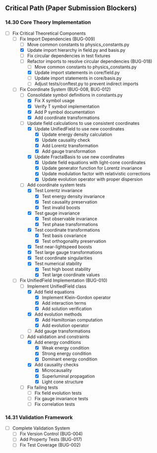## Critical Path (Paper Submission Blockers)

### 14.30 Core Theory Implementation
- [ ] Fix Critical Theoretical Components
  - [ ] Fix Import Dependencies (BUG-009)
    - [ ] Move common constants to physics_constants.py
    - [x] Update import hierarchy in field.py and basis.py
    - [ ] Fix circular dependencies in test fixtures
    - [ ] Refactor imports to resolve circular dependencies (BUG-018)
      - [ ] Move common constants to physics_constants.py
      - [x] Update import statements in core/field.py
      - [ ] Update import statements in core/basis.py
      - [ ] Adjust tests/conftest.py to prevent indirect imports
  - [ ] Fix Coordinate System (BUG-008, BUG-012)
    - [ ] Consolidate symbol definitions in constants.py
      - [x] Fix X symbol usage
      - [x] Verify T symbol implementation
      - [x] Add P symbol documentation
      - [x] Add coordinate transformations
    - [ ] Update field calculations to use consistent coordinates
      - [x] Update UnifiedField to use new coordinates
        - [x] Update energy density calculation
        - [x] Update causality check
        - [x] Add Lorentz transformation
        - [x] Add gauge transformation
      - [x] Update FractalBasis to use new coordinates
        - [x] Update field equations with light-cone coordinates
        - [x] Update generator function for Lorentz invariance
        - [x] Update modulation factor with relativistic corrections
        - [x] Update evolution operator with proper dispersion
    - [ ] Add coordinate system tests
      - [x] Test Lorentz invariance
        - [x] Test energy density invariance
        - [x] Test causality preservation
        - [x] Test invalid boosts
      - [x] Test gauge invariance
        - [x] Test observable invariance
        - [x] Test phase transformations
      - [x] Test coordinate transformations
        - [x] Test basis covariance
        - [x] Test orthogonality preservation
      - [x] Test near-lightspeed boosts
      - [x] Test large gauge transformations
      - [x] Test coordinate singularities
      - [x] Test numerical stability
        - [x] Test high boost stability
        - [x] Test large coordinate values
  - [ ] Fix UnifiedField Implementation (BUG-010)
    - [ ] Implement UnifiedField class
      - [x] Add field equations
        - [x] Implement Klein-Gordon operator
        - [x] Add interaction terms
        - [x] Add solution verification
      - [x] Add evolution methods
        - [x] Add Hamiltonian computation
        - [x] Add evolution operator
      - [ ] Add gauge transformations
    - [ ] Add validation and constraints
      - [x] Add energy conditions
        - [x] Weak energy condition
        - [x] Strong energy condition
        - [x] Dominant energy condition
      - [x] Add causality checks
        - [x] Microcausality
        - [x] Superluminal propagation
        - [x] Light cone structure
    - [ ] Fix failing tests
      - [ ] Fix field evolution tests
      - [ ] Fix gauge invariance tests
      - [ ] Fix correlation tests

### 14.31 Validation Framework
- [ ] Complete Validation System
  - [ ] Fix Version Control (BUG-004)
  - [ ] Add Property Tests (BUG-017)
  - [ ] Fix Test Coverage (BUG-002)
